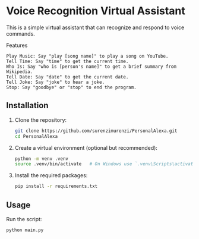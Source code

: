 # Voice Recognition Virtual Assistant

This is a simple virtual assistant that can recognize and respond to voice commands.

Features

    Play Music: Say "play [song name]" to play a song on YouTube.
    Tell Time: Say "time" to get the current time.
    Who Is: Say "who is [person's name]" to get a brief summary from Wikipedia.
    Tell Date: Say "date" to get the current date.
    Tell Joke: Say "joke" to hear a joke.
    Stop: Say "goodbye" or "stop" to end the program.




## Installation

1. Clone the repository:

    ```bash
    git clone https://github.com/surenzimurenzi/PersonalAlexa.git
    cd PersonalAlexa
    ```

2. Create a virtual environment (optional but recommended):

    ```bash
    python -m venv .venv
    source .venv/bin/activate   # On Windows use `.venv\Scripts\activate`
    ```

3. Install the required packages:

    ```bash
    pip install -r requirements.txt
    ```

## Usage

Run the script:

```bash
python main.py
